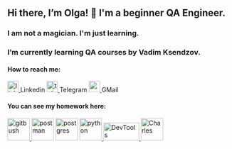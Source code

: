 ## Hi there, I’m Olga! 👋 I'm a beginner QA Engineer.

### I am not a magician. I'm just learning.

### I’m currently learning QA courses by Vadim Ksendzov.

#### How to reach me:

<a href="https://www.linkedin.com/in/olga-k-765272227/" target="_blank" rel="noreferrer"> <img src="https://upload.wikimedia.org/wikipedia/commons/thumb/e/e9/Linkedin_icon.svg/1024px-Linkedin_icon.svg.png" alt="linkedin" width="25" height="25"/> </a>Linkedin
<a href="https://t.me/olga_kontush" target="_blank" rel="noreferrer"> <img src="https://upload.wikimedia.org/wikipedia/commons/thumb/8/83/Telegram_2019_Logo.svg/768px-Telegram_2019_Logo.svg.png" alt="telegram" width="25" height="25"/> </a>Telegram
<a href="https://mail.google.com/mail/u/0/#inbox" target="_blank" rel="noreferrer"> <img src="https://icon-library.com/images/gmail-icon-svg/gmail-icon-svg-12.jpg" alt="gmail" width="25" height="25"/> </a>GMail




#### You can see my homework here:

<a href="https://github.com/olghotin/Course_QA" target="_blank" rel="noreferrer"> <img src="https://user-images.githubusercontent.com/94904134/150668408-17597513-4eb9-4169-bd5d-73ee47b22d2f.png" alt="gitbush" width="50" height="50"/> </a>
<a href="https://github.com/olghotin/Postman" target="_blank" rel="noreferrer"> <img src="https://seeklogo.com/images/P/postman-logo-0087CA0D15-seeklogo.com.png" alt="postman" width="50" height="50"/></a> 
<a href="https://github.com/olghotin/SQL" target="_blank" rel="noreferrer"> <img src="https://upload.wikimedia.org/wikipedia/commons/thumb/2/29/Postgresql_elephant.svg/233px-Postgresql_elephant.svg.png" alt="postgres" width="50" height="50"/></a> 
<a href="https://github.com/olghotin/Python" target="_blank" rel="noreferrer"> <img src="https://seeklogo.com/images/P/python-logo-C50EED1930-seeklogo.com.png" alt="python" width="50" height="50"/> </a>
<a href="https://github.com/olghotin/DevTools" target="_blank" rel="noreferrer"> <img src="https://timeweb.com/ru/community/article/cc/cc80ce9459e66652beff9cec4f47baf7.jpg" alt="DevTools" width="80" height="40"/> </a>
<a href="https://github.com/olghotin/Charles" target="_blank" rel="noreferrer"> <img src="https://user-images.githubusercontent.com/15472/41327135-e4bf090c-6eca-11e8-9b76-032e8e2b0707.png" alt="Charles" width="50" height="50"/> </a>

<!--
**olghotin/olghotin** is a ✨ _special_ ✨ repository because its `README.md` (this file) appears on your GitHub profile.

Here are some ideas to get you started:

- 🔭 I’m currently working on ...
- 🌱 I’m currently learning QA courses by Vadim Ksendzov
- 👯 I’m looking to collaborate on ...
- 🤔 I’m looking for help with ...
- 💬 Ask me about ...
- 📫 How to reach me: olga_hotin@mail.ru
- 😄 Pronouns: ...
- ⚡ Fun fact: ...
-->

